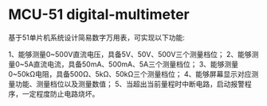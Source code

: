 # MCU-51 digital-multimeter

基于51单片机系统设计简易数字万用表，可实现以下功能:

1、能够测量0~500V直流电压，具备5V、50V、500V三个测量档位；
2、能够测量0~5A直流电流，具备50mA、500mA、5A三个测量档位；
3、能够测量0~50kΩ电阻，具备500Ω、5kΩ、50kΩ三个测量档位；
4、能够屏幕显示对应测量功能、测量档位以及测量数值；
5、当超出当前量程时中断电路，启动报警程序，一定程度防止电路烧坏。
